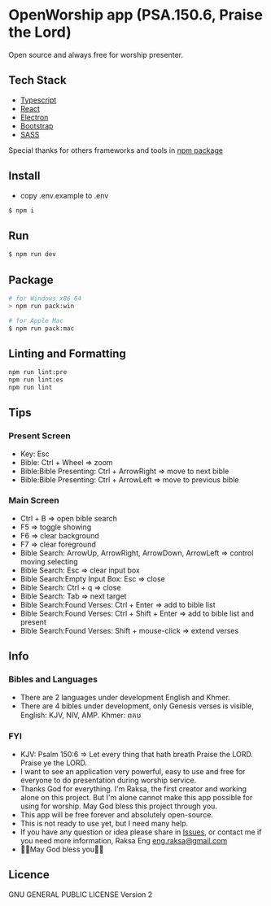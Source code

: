 # OpenWorship app (PSA.150.6, Praise the Lord)

Open source and always free for worship presenter.

## Tech Stack
* [Typescript](https://www.typescriptlang.org/)
* [React](https://reactjs.org/)
* [Electron](https://www.electronjs.org/)
* [Bootstrap](https://getbootstrap.com/)
* [SASS](https://sass-lang.com/)

Special thanks for others frameworks and tools in [npm package](./package.json)

## Install

* copy .env.example to .env

```bash
$ npm i
```

## Run

```bash
$ npm run dev
```

## Package

```bash
# for Windows x86_64
> npm run pack:win

# for Apple Mac
$ npm run pack:mac
```

## Linting and Formatting

```bash
npm run lint:pre
npm run lint:es
npm run lint
```


## Tips

### Present Screen

* Key: Esc
* Bible: Ctrl + Wheel => zoom
* Bible:Bible Presenting: Ctrl + ArrowRight => move to next bible
* Bible:Bible Presenting: Ctrl + ArrowLeft => move to previous bible

### Main Screen

* Ctrl + B => open bible search
* F5 => toggle showing
* F6 => clear background
* F7 => clear foreground
* Bible Search: ArrowUp, ArrowRight, ArrowDown, ArrowLeft => control moving selecting
* Bible Search: Esc => clear input box
* Bible Search:Empty Input Box: Esc => close
* Bible Search: Ctrl + q => close
* Bible Search: Tab => next target
* Bible Search:Found Verses: Ctrl + Enter => add to bible list
* Bible Search:Found Verses: Ctrl + Shift + Enter => add to bible list and present
* Bible Search:Found Verses: Shift + mouse-click => extend verses

## Info

### Bibles and Languages

* There are 2 languages under development English and Khmer.
* There are 4 bibles under development, only Genesis verses is visible, English: KJV, NIV, AMP. Khmer: ពគប

### FYI

* KJV: Psalm 150:6
 => Let every thing that hath breath Praise the LORD. Praise ye the LORD.
* I want to see an application very powerful, easy to use and free for everyone to do presentation during worship service.
* Thanks God for everything. I'm Raksa, the first creator and working alone on this project. But I'm alone cannot make this app possible for using for worship. May God bless this project through you.
* This app will be free forever and absolutely open-source.
* This is not ready to use yet, but I need many help.
* If you have any question or idea please share in [Issues](https://github.com/OpenWorshipApp/open-worship-app-dt/issues), or contact me if you need more information, Raksa Eng <eng.raksa@gmail.com>
* 🙏🏻May God bless you🙏🏻

## Licence

GNU GENERAL PUBLIC LICENSE Version 2
